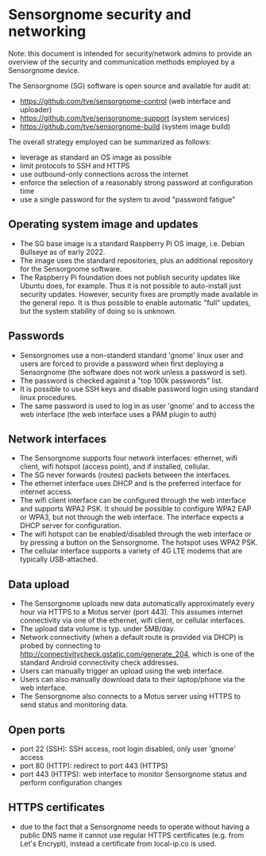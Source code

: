 Sensorgnome security and networking
=================================

Note: this document is intended for security/network admins to provide an overview
of the security and communication methods employed by a Sensorgnome device.

The Sensorgnome (SG) software is open source and available for audit at:
- https://github.com/tve/sensorgnome-control (web interface and uploader)
- https://github.com/tve/sensorgnome-support (system services)
- https://github.com/tve/sensorgnome-build (system image build)

The overall strategy employed can be summarized as follows:
- leverage as standard an OS image as possible
- limit protocols to SSH and HTTPS
- use outbound-only connections across the internet
- enforce the selection of a reasonably strong password at configuration time
- use a single password for the system to avoid "password fatigue"

Operating system image and updates
----------------------------------

- The SG base image is a standard Raspberry Pi OS image, i.e. Debian Bullseye as of
  early 2022.
- The image uses the standard repositories, plus an additional repository for the
  Sensorgnome software.
- The Raspberry Pi foundation does not publish security updates like Ubuntu does, for
  example. Thus it is not possible to auto-install just security updates. However,
  security fixes are promptly made available in the general repo. It is thus possible to
  enable automatic "full" updates, but the system stability of doing so is unknown.

Passwords
---------

- Sensorgnomes use a non-standerd standard 'gnome' linux user and users are forced to provide a password
  when first deploying a Sensorgnome (the software does not work unless a password is set).
- The password is checked against a "top 100k passwords" list.
- It is possible to use SSH keys and disable password login using standard linux procedures.
- The same password is used to log in as user 'gnome' and to access the web interface (the web
  interface uses a PAM plugin to auth)

Network interfaces
------------------

- The Sensorgnome supports four network interfaces: ethernet, wifi client, wifi
  hotspot (access point), and if installed, cellular.
- The SG never forwards (routes) packets between the interfaces.
- The ethernet interface uses DHCP and is the preferred interface for internet access.
- The wifi client interface can be configured through the web interface and supports
  WPA2 PSK. It should be possible to configure WPA2 EAP or WPA3, but not through the web interface.
  The interface expects a DHCP server for configuration.
- The wifi hotspot can be enabled/disabled through the web interface or by pressing a button on
  the Sensorgnome. The hotspot uses WPA2 PSK.
- The cellular interface supports a variety of 4G LTE modems that are typically USB-attached.

Data upload
-----------

- The Sensorgnome uploads new data automatically approximately every hour via HTTPS to a Motus server
  (port 443).
  This assumes internet connectivity via one of the ethernet, wifi client, or cellular interfaces.
- The upload data volume is typ. under 5MB/day.
- Network connectivity (when a default route is provided via DHCP) is probed by connecting to
  http://connectivitycheck.gstatic.com/generate_204, which is one of the standard Android
  connectivity check addresses.
- Users can manually trigger an upload using the web interface.
- Users can also manually download data to their laptop/phone via the web interface.
- The Sensorgnome also connects to a Motus server using HTTPS to send status and monitoring data.

Open ports
----------

- port 22 (SSH): SSH access, root login disabled, only user 'gnome' access
- port 80 (HTTP): redirect to port 443 (HTTPS)
- port 443 (HTTPS): web interface to monitor Sensorgnome status and perform configuration changes

HTTPS certificates
-----------------

- due to the fact that a Sensorgnome needs to operate without having a public DNS name it cannot
  use regular HTTPS certificates (e.g. from Let's Encrypt), instead a certificate from local-ip.co
  is used.
